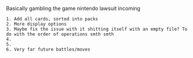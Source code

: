 Basically gambling the game nintendo lawsuit incoming

~~~TODO~~~
1. Add all cards, sorted into packs
2. More display options
3. Maybe fix the issue with it shitting itself with an empty file? To do with the order of operations smth smth
4.
5.
6. Very far future battles/moves
